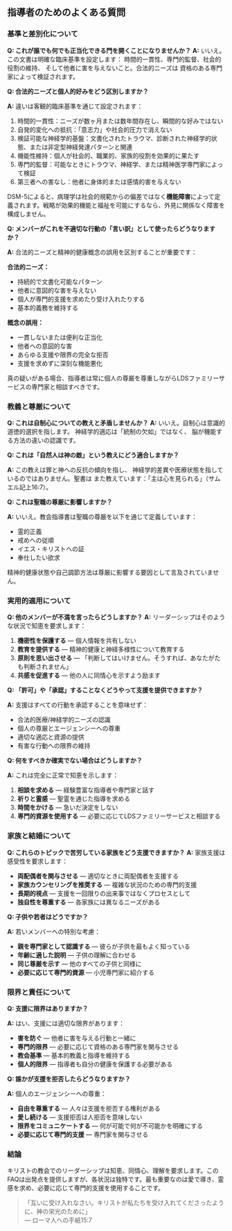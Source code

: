 ## 指導者のためのよくある質問

### 基準と差別化について

**Q: これが誰でも何でも正当化できる門を開くことになりませんか？**
**A:** いいえ。この文書は明確な臨床基準を設定します：
時間的一貫性、専門的監督、社会的役割の維持、
そして他者に害を与えないこと。合法的ニーズは
資格のある専門家によって検証されます。

**Q: 合法的ニーズと個人的好みをどう区別しますか？**

**A:** 違いは客観的臨床基準を通じて設定されます：

1. 時間的一貫性：ニーズが数ヶ月または数年間存在し、瞬間的な好みではない
1. 自発的変化への抵抗：「意志力」や社会的圧力で消えない
1. 検証可能な神経学的基盤：文書化されたトラウマ、診断された神経学的状態、または非定型神経発達パターンと関連
1. 機能性維持：個人が社会的、職業的、家族的役割を効果的に果たす
1. 専門的監督：可能なときにトラウマ、神経学、または精神医学専門家によって検証
1. 第三者への害なし：他者に身体的または感情的害を与えない

DSM-5によると、病理学は社会的規範からの偏差ではなく**機能障害**によって定義されます。戦略が効果的機能と福祉を可能にするなら、外見に関係なく障害を構成しません。

**Q: メンバーがこれを不適切な行動の「言い訳」として使ったらどうなりますか？**

**A:** 合法的ニーズと精神的健康概念の誤用を区別することが重要です：

**合法的ニーズ：**

- 持続的で文書化可能なパターン
- 他者に意図的な害を与えない
- 個人が専門的支援を求めたり受け入れたりする
- 基本的義務を維持する

**概念の誤用：**

- 一貫しないまたは便利な正当化
- 他者への意図的な害
- あらゆる支援や限界の完全な拒否
- 支援を求めずに深刻な機能悪化

真の疑いがある場合、指導者は常に個人の尊厳を尊重しながらLDSファミリーサービスの専門家と相談すべきです。

### 教義と尊厳について

**Q: これは自制心についての教えと矛盾しませんか？**
**A:** いいえ。自制心は意識的道徳的選択を指します。
神経学的適応は「統制の欠如」ではなく、
脳が機能する方法の違いの認識です。

**Q: これは「自然人は神の敵」という教えにどう適合しますか？**

**A:** この教えは罪と神への反抗の傾向を指し、
神経学的差異や医療状態を指しているのではありません。聖書は
また教えています：「主は心を見られる」（サムエル記上16:7）。

**Q: これは聖職の尊厳に影響しますか？**

**A:** いいえ。教会指導書は聖職の尊厳を以下を通じて定義しています：
- 霊的正義
- 戒めへの従順
- イエス・キリストへの証
- 奉仕したい欲求

精神的健康状態や自己調節方法は尊厳に影響する要因として言及されていません。

### 実用的適用について

**Q: 他のメンバーが不満を言ったらどうしますか？**
**A:** リーダーシップはそのような状況で知恵を要求します：

1. **機密性を保護する** — 個人情報を共有しない
2. **教育を提供する** — 精神的健康と神経多様性について教育する
3. **原則を思い出させる** — 「判断してはいけません。そうすれば、あなたがたも判断されません」
4. **共感を促進する** — 他の人に同情心を示すよう励ます

**Q: 「許可」や「承認」することなくどうやって支援を提供できますか？**

**A:** 支援はすべての行動を承認することを意味せず：
- 合法的医療/神経学的ニーズの認識
- 個人の尊厳とエージェンシーへの尊重
- 適切な適応と資源の提供
- 有害な行動への限界の維持

**Q: 何をすべきか確実でない場合はどうしますか？**

**A:** これは完全に正常で知恵を示します：

1. **相談を求める** — 経験豊富な指導者や専門家と話す
2. **祈りと霊感** — 聖霊を通じた指導を求める
3. **時間をかける** — 急いだ決定をしない
4. **専門的資源を使用する** — 必要に応じてLDSファミリーサービスと相談する

### 家族と結婚について

**Q: これらのトピックで苦労している家族をどう支援できますか？**
**A:** 家族支援は感受性を要求します：

- **両配偶者を関与させる** — 適切なときに両配偶者を支援する
- **家族カウンセリングを推奨する** — 複雑な状況のための専門的支援
- **長期的視点** — 支援を一回限りの出来事ではなくプロセスとして
- **独自性を尊重する** — 各家族には異なるニーズがある

**Q: 子供や若者はどうですか？**

**A:** 若いメンバーへの特別な考慮：

- **親を専門家として認識する** — 彼らが子供を最もよく知っている
- **年齢に適した説明** — 子供の理解に合わせる
- **同じ尊厳を示す** — 他のすべての子供と同様に
- **必要に応じて専門的資源** — 小児専門家に紹介する

### 限界と責任について

**Q: 支援に限界はありますか？**

**A:** はい、支援には適切な限界があります：

- **害を防ぐ** — 他者に害を与える行動と一緒に
- **専門的限界** — 必要に応じて資格のある専門家を関与させる
- **教会基準** — 基本的教義と指導を維持する
- **個人的限界** — 指導者も自分の健康を保護する必要がある

**Q: 誰かが支援を拒否したらどうなりますか？**

**A:** 個人のエージェンシーへの尊重：

- **自由を尊重する** — 人々は支援を拒否する権利がある
- **愛し続ける** — 支援拒否は人拒否を意味しない
- **限界をコミュニケートする** — 何が可能で何が不可能かを明確にする
- **必要に応じて専門的支援** — 専門家を関与させる

### 結論

キリストの教会でのリーダーシップは知恵、同情心、理解を要求します。このFAQは出発点を提供しますが、各状況は独特です。最も重要なのは愛で導き、霊感を求め、必要に応じて専門的支援を使用することです。

> 「互いに受け入れなさい。キリストが私たちを受け入れてくださったように、神の栄光のために」  
> — ローマ人への手紙15:7
